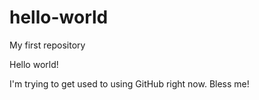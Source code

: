 # hello-world
My first repository

Hello world!

I'm trying to get used to using GitHub right now. Bless me!

